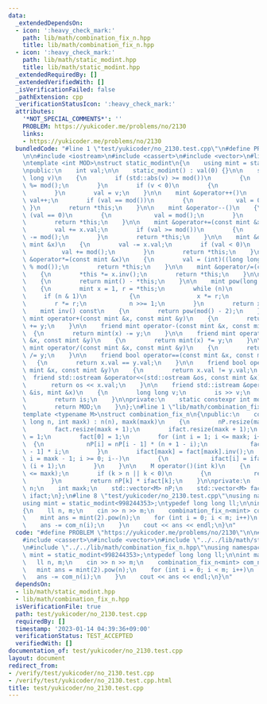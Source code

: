 ```yaml
---
data:
  _extendedDependsOn:
  - icon: ':heavy_check_mark:'
    path: lib/math/combination_fix_n.hpp
    title: lib/math/combination_fix_n.hpp
  - icon: ':heavy_check_mark:'
    path: lib/math/static_modint.hpp
    title: lib/math/static_modint.hpp
  _extendedRequiredBy: []
  _extendedVerifiedWith: []
  _isVerificationFailed: false
  _pathExtension: cpp
  _verificationStatusIcon: ':heavy_check_mark:'
  attributes:
    '*NOT_SPECIAL_COMMENTS*': ''
    PROBLEM: https://yukicoder.me/problems/no/2130
    links:
    - https://yukicoder.me/problems/no/2130
  bundledCode: "#line 1 \"test/yukicoder/no_2130.test.cpp\"\n#define PROBLEM \"https://yukicoder.me/problems/no/2130\"\
    \n\n#include <iostream>\n#include <cassert>\n#include <vector>\n#line 1 \"lib/math/static_modint.hpp\"\
    \ntemplate <int MOD>\nstruct static_modint\n{\n    using mint = static_modint;\n\
    \npublic:\n    int val;\n\n    static_modint() : val(0) {}\n\n    static_modint(long\
    \ long v)\n    {\n        if (std::abs(v) >= mod())\n        {\n            v\
    \ %= mod();\n        }\n        if (v < 0)\n        {\n            v += mod();\n\
    \        }\n        val = v;\n    }\n\n    mint &operator++()\n    {\n       \
    \ val++;\n        if (val == mod())\n        {\n            val = 0;\n       \
    \ }\n        return *this;\n    }\n\n    mint &operator--()\n    {\n        if\
    \ (val == 0)\n        {\n            val = mod();\n        }\n        val--;\n\
    \        return *this;\n    }\n\n    mint &operator+=(const mint &x)\n    {\n\
    \        val += x.val;\n        if (val >= mod())\n        {\n            val\
    \ -= mod();\n        }\n        return *this;\n    }\n\n    mint &operator-=(const\
    \ mint &x)\n    {\n        val -= x.val;\n        if (val < 0)\n        {\n  \
    \          val += mod();\n        }\n        return *this;\n    }\n\n    mint\
    \ &operator*=(const mint &x)\n    {\n        val = (int)((long long)val * x.val\
    \ % mod());\n        return *this;\n    }\n\n    mint &operator/=(const mint &x)\n\
    \    {\n        *this *= x.inv();\n        return *this;\n    }\n\n    mint operator-()\n\
    \    {\n        return mint() - *this;\n    }\n\n    mint pow(long long n) const\n\
    \    {\n        mint x = 1, r = *this;\n        while (n)\n        {\n       \
    \     if (n & 1)\n            {\n                x *= r;\n            }\n    \
    \        r *= r;\n            n >>= 1;\n        }\n        return x;\n    }\n\n\
    \    mint inv() const\n    {\n        return pow(mod() - 2);\n    }\n\n    friend\
    \ mint operator+(const mint &x, const mint &y)\n    {\n        return mint(x)\
    \ += y;\n    }\n\n    friend mint operator-(const mint &x, const mint &y)\n  \
    \  {\n        return mint(x) -= y;\n    }\n\n    friend mint operator*(const mint\
    \ &x, const mint &y)\n    {\n        return mint(x) *= y;\n    }\n\n    friend\
    \ mint operator/(const mint &x, const mint &y)\n    {\n        return mint(x)\
    \ /= y;\n    }\n\n    friend bool operator==(const mint &x, const mint &y)\n \
    \   {\n        return x.val == y.val;\n    }\n\n    friend bool operator!=(const\
    \ mint &x, const mint &y)\n    {\n        return x.val != y.val;\n    }\n\n  \
    \  friend std::ostream &operator<<(std::ostream &os, const mint &x)\n    {\n \
    \       return os << x.val;\n    }\n\n    friend std::istream &operator>>(std::istream\
    \ &is, mint &x)\n    {\n        long long v;\n        is >> v;\n        x = mint(v);\n\
    \        return is;\n    }\n\nprivate:\n    static constexpr int mod()\n    {\n\
    \        return MOD;\n    }\n};\n#line 1 \"lib/math/combination_fix_n.hpp\"\n\
    template <typename M>\nstruct combination_fix_n\n{\npublic:\n    combination_fix_n(long\
    \ long n, int maxk) : n(n), maxk(maxk)\n    {\n        nP.resize(maxk + 1);\n\
    \        fact.resize(maxk + 1);\n        ifact.resize(maxk + 1);\n        nP[0]\
    \ = 1;\n        fact[0] = 1;\n        for (int i = 1; i <= maxk; i++)\n      \
    \  {\n            nP[i] = nP[i - 1] * (n + 1 - i);\n            fact[i] = fact[i\
    \ - 1] * i;\n        }\n        ifact[maxk] = fact[maxk].inv();\n        for (int\
    \ i = maxk - 1; i >= 0; i--)\n        {\n            ifact[i] = ifact[i + 1] *\
    \ (i + 1);\n        }\n    }\n\n    M operator()(int k)\n    {\n        assert(k\
    \ <= maxk);\n        if (k > n || k < 0)\n        {\n            return 0;\n \
    \       }\n        return nP[k] * ifact[k];\n    }\n\nprivate:\n    long long\
    \ n;\n    int maxk;\n    std::vector<M> nP;\n    std::vector<M> fact;\n    std::vector<M>\
    \ ifact;\n};\n#line 8 \"test/yukicoder/no_2130.test.cpp\"\nusing namespace std;\n\
    using mint = static_modint<998244353>;\ntypedef long long ll;\n\nint main()\n\
    {\n    ll n, m;\n    cin >> n >> m;\n    combination_fix_n<mint> com_n(n, m);\n\
    \    mint ans = mint(2).pow(n);\n    for (int i = 0; i < m; i++)\n    {\n    \
    \    ans -= com_n(i);\n    }\n    cout << ans << endl;\n}\n"
  code: "#define PROBLEM \"https://yukicoder.me/problems/no/2130\"\n\n#include <iostream>\n\
    #include <cassert>\n#include <vector>\n#include \"../../lib/math/static_modint.hpp\"\
    \n#include \"../../lib/math/combination_fix_n.hpp\"\nusing namespace std;\nusing\
    \ mint = static_modint<998244353>;\ntypedef long long ll;\n\nint main()\n{\n \
    \   ll n, m;\n    cin >> n >> m;\n    combination_fix_n<mint> com_n(n, m);\n \
    \   mint ans = mint(2).pow(n);\n    for (int i = 0; i < m; i++)\n    {\n     \
    \   ans -= com_n(i);\n    }\n    cout << ans << endl;\n}\n"
  dependsOn:
  - lib/math/static_modint.hpp
  - lib/math/combination_fix_n.hpp
  isVerificationFile: true
  path: test/yukicoder/no_2130.test.cpp
  requiredBy: []
  timestamp: '2023-01-14 04:39:36+09:00'
  verificationStatus: TEST_ACCEPTED
  verifiedWith: []
documentation_of: test/yukicoder/no_2130.test.cpp
layout: document
redirect_from:
- /verify/test/yukicoder/no_2130.test.cpp
- /verify/test/yukicoder/no_2130.test.cpp.html
title: test/yukicoder/no_2130.test.cpp
---
```

